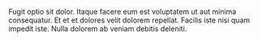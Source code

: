 Fugit optio sit dolor. Itaque facere eum est voluptatem ut aut minima consequatur. Et et et dolores velit dolorem repellat. Facilis iste nisi quam impedit iste. Nulla dolorem ab veniam debitis deleniti.